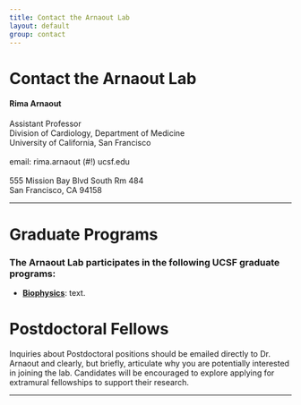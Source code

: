 ```yaml
---
title: Contact the Arnaout Lab
layout: default
group: contact
---
```


# Contact the Arnaout Lab


<div class="row">

<div class="col-md-4">

</div>

<div class="col-md-4">

  <h4>Rima Arnaout</h4>
  Assistant Professor  <br>
  Division of Cardiology, Department of Medicine <br>
  University of California, San Francisco <br>
  <br>
  email: rima.arnaout (#!) ucsf.edu <br>
  <br>
  555 Mission Bay Blvd South Rm 484 <br>
  San Francisco, CA 94158 <br>
  </p>

</div>

<div class="col-md-4">

</div>

***

# Graduate Programs

### The Arnaout Lab participates in the following UCSF graduate programs:  
  * **[Biophysics](http://biophysics.ucsf.edu/)**: text.

# Postdoctoral Fellows

Inquiries about Postdoctoral positions should be emailed directly to Dr. Arnaout  and clearly, but briefly, articulate why you are potentially interested in joining the lab. Candidates will be encouraged to explore applying for extramural fellowships to support their research.

***

